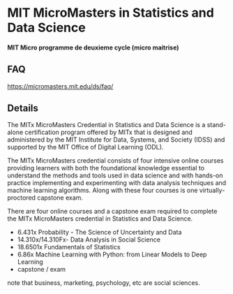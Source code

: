 # MIT MicroMasters in Statistics and Data Science
#### MIT Micro programme de deuxieme cycle (micro maitrise)

## FAQ

https://micromasters.mit.edu/ds/faq/

## Details
The MITx MicroMasters Credential in Statistics and Data Science is a stand-alone certification program offered by MITx that is designed and administered by the MIT Institute for Data, Systems, and Society (IDSS) and supported by the MIT Office of Digital Learning (ODL).

The MITx MicroMasters credential consists of four intensive online courses providing learners with both the foundational knowledge essential to understand the methods and tools used in data science and with hands-on practice implementing and experimenting with data analysis techniques and machine learning algorithms. Along with these four courses is one virtually-proctored capstone exam.

There are four online courses and a capstone exam required to complete the MITx MicroMasters credential in Statistics and Data Science.

- 6.431x Probability - The Science of Uncertainty and Data
- 14.310x/14.310Fx- Data Analysis in Social Science
- 18.6501x Fundamentals of Statistics
- 6.86x Machine Learning with Python: from Linear Models to Deep Learning
- capstone / exam

note that business, marketing, psychology, etc are social sciences.
